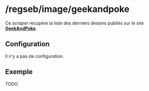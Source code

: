 # /regseb/image/geekandpoke

Ce *scraper* recupère la liste des derniers dessins publiés sur le site
**[GeekAndPoke](http://TODO.com/)**.

## Configuration

Il n'y a pas de configuration.

## Exemple

TODO
